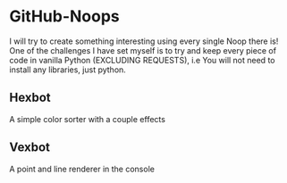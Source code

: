 # GitHub-Noops
I will try to create something interesting using every single Noop there is!
One of the challenges I have set myself is to try and keep every piece of code in vanilla Python (EXCLUDING REQUESTS), i.e You will not need to install any libraries, just python. 

<h2>Hexbot</h2>
A simple color sorter with a couple effects

<h2>Vexbot</h2>
A point and line renderer in the console
